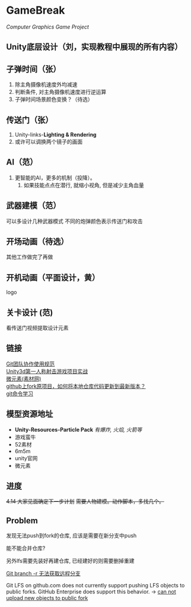 # GameBreak 
*Computer Graphics Game Project*




##  Unity底层设计（刘，实现教程中展现的所有内容）

##  子弹时间（张）
1. 除主角摄像机速度外均减速
2. 判断条件, 对主角摄像机速度进行逆运算
3. 子弹时间场景颜色变换？（待选）
   
##  传送门（张）
1. Unity-links-**Lighting & Rendering**
2. 或许可以调换两个镜子的画面

##  AI（范）
1. 更智能的AI，更多的机制（投降）。
    1. 如果技能点点在潜行, 就缩小视角, 但是减少主角血量
    
##  武器建模（范）
可以多设计几种武器模式
不同的炮弹颜色表示传送门和攻击
    
##  开场动画（待选）
其他工作做完了再做
    
##  开机动画（平面设计，黄）
logo
    
##  关卡设计 (范)
看传送门视频提取设计元素
    
## 链接
[Git团队协作使用规范](https://blog.csdn.net/u011077672/article/details/78819324)  
[Unity3d第一人称射击游戏项目实战](https://www.bilibili.com/video/av37116509?from=search&seid=13139258492896819105)  
[微元素(素材网)](https://www.element3ds.com/)  
[github上fork原项目，如何将本地仓库代码更新到最新版本？](https://www.cnblogs.com/eyunhua/p/8463200.html)  
[git命令学习](https://git-scm.com/book/zh/v1/%E8%B5%B7%E6%AD%A5)  
## 模型资源地址
- **Unity-Resources-Particle Pack** *有爆炸, 火焰, 火箭等*
- 游戏蛮牛
- 52素材
- 6m5m
- unity官网
- 微元素
## 进度
~~4.14 大家见面确定下一步计划~~
~~需要人物建模。动作脚本，多找几个。~~

## Problem

发现无法push到fork的仓库, 应该是需要在新分支中push

能不能合并仓库?



另外lfs需要先装好再建仓库, 已经建好的则需要删掉重建

[Git branch -r 无法获取远程分支](https://www.cnblogs.com/leodaxin/p/8569061.html)

Git LFS on github.com does not currently support pushing LFS objects to public forks. GitHub Enterprise does support this behavior. -> [can not upload new objects to public fork](https://github.com/git-lfs/git-lfs/issues/1906)